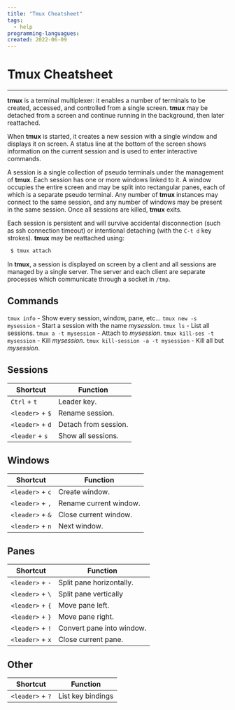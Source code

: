 ```yaml
---
title: "Tmux Cheatsheet"
tags:
  - help
programming-languagues:
created: 2022-06-09
---
```

# Tmux Cheatsheet
---
**tmux** is a terminal multiplexer: it enables a number of terminals to be created, accessed, and controlled from a single screen.  **tmux** may be detached from a screen and continue running in the background, then later reattached.

   When **tmux** is started, it creates a new session with a single window and displays it on screen.  A status line at the bottom of the screen shows information on the current session and is used to enter interactive commands.

   A session is a single collection of pseudo terminals under the management of **tmux**.  Each session has one or more windows linked to it.  A window occupies the entire screen and may be split into rectangular panes, each of which is a separate pseudo terminal. Any number of **tmux** instances may connect to the same session, and any number of windows may be present in the same session.  Once all sessions are killed, **tmux** exits.

   Each session is persistent and will survive accidental disconnection (such as ssh connection timeout) or intentional detaching (with the `C-t d` key strokes).  **tmux** may be reattached using:

```bash
 $ tmux attach
```

In **tmux**, a session is displayed on screen by a client and all sessions are managed by a single server. The server and each client are separate processes which communicate through a socket in `/tmp`.

## Commands
`tmux info` - Show every session, window, pane, etc...
`tmux new -s mysession` - Start a session with the name _mysession_.
`tmux ls` - List all sessions.
`tmux a -t mysession` - Attach to _mysession_.
`tmux kill-ses -t mysession` - Kill _mysession_.
`tmux kill-session -a -t mysession` - Kill all but _mysession_.

## Sessions
| Shortcut         | Function               |
| ---------------- | ---------------------- |
| `Ctrl` + `t`     | Leader key.            |
| `<leader>` + `$` | Rename session.        |
| `<leader>` + `d` | Detach from session.   |
| `<leader` + `s`  | Show all sessions.     |

## Windows
| Shortcut         | Function               |
| ---------------- | ---------------------- |
| `<leader>` + `c` | Create window.         |
| `<leader>` + `,` | Rename current window. |
| `<leader>` + `&` | Close current window.  |
| `<leader>` + `n` | Next window.           |

## Panes
| Shortcut         | Function                  |
| ---------------- | ------------------------- |
| `<leader>` + `-` | Split pane horizontally.  |
| `<leader>` + `\` | Split pane vertically     |
| `<leader>` + `{` | Move pane left.           |
| `<leader>` + `}` | Move pane right.          |
| `<leader>` + `!` | Convert pane into window. |
| `<leader>` + `x` | Close current pane.       |

## Other
| Shortcut         | Function          |
| ---------------- | ----------------- |
| `<leader>` + `?` | List key bindings |